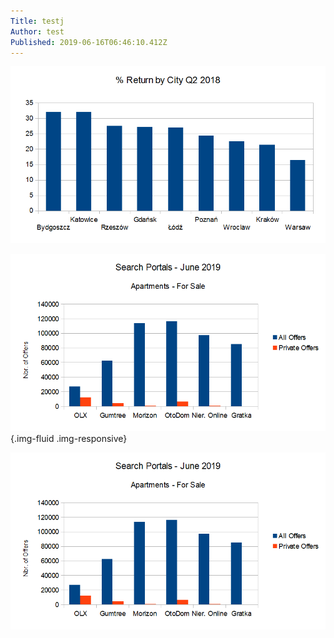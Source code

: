 ```yaml
---
Title: testj
Author: test
Published: 2019-06-16T06:46:10.412Z
---
```

![](../assets/Images/airbnb-graph.png)

![](../assets/Images/aptsalenational.png){.img-fluid .img-responsive}

![](../assets/Images/aptsalenational.png)
